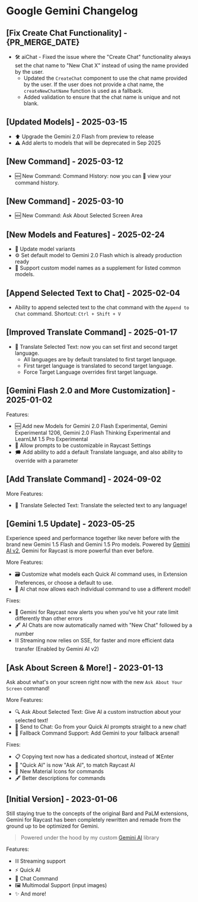 # Google Gemini Changelog

## [Fix Create Chat Functionality] - {PR_MERGE_DATE}

- 🛠️ aiChat - Fixed the issue where the "Create Chat" functionality always set the chat name to "New Chat X" instead of using the name provided by the user.
  - Updated the `CreateChat` component to use the chat name provided by the user. If the user does not provide a chat name, the `createNewChatName` function is used as a fallback.
  - Added validation to ensure that the chat name is unique and not blank.

## [Updated Models] - 2025-03-15

- ⬆️ Upgrade the Gemini 2.0 Flash from preview to release
- ⚠️ Add alerts to models that will be deprecated in Sep 2025

## [New Command] - 2025-03-12

- 🆕 New Command: Command History: now you can 📜 view your command history.

## [New Command] - 2025-03-10

- 🆕 New Command: Ask About Selected Screen Area

## [New Models and Features] - 2025-02-24

- 🤖 Update model variants
- ⚙️ Set default model to Gemini 2.0 Flash which is already production ready
- 🙋 Support custom model names as a supplement for listed common models.

## [Append Selected Text to Chat] - 2025-02-04

- Ability to append selected text to the chat command with the `Append to Chat` command. Shortcut: `Ctrl + Shift + V`

## [Improved Translate Command] - 2025-01-17

- 🔄 Translate Selected Text: now you can set first and second target language.
  - All languages are by default translated to first target language.
  - First target language is translated to second target language.
  - Force Target Language overrides first target language.

## [Gemini Flash 2.0 and More Customization] - 2025-01-02

Features:

- 🆕 Add new Models for Gemini 2.0 Flash Experimental, Gemini Experimental 1206, Gemini 2.0 Flash Thinking Experimental and LearnLM 1.5 Pro Experimental
- 🧹 Allow prompts to be customizable in Raycast Settings
- 🗯️ Add ability to add a default Translate language, and also ability to override with a parameter

## [Add Translate Command] - 2024-09-02

More Features:

- 🔄 Translate Selected Text: Translate the selected text to any language!

## [Gemini 1.5 Update] - 2023-05-25

Experience speed and performance together like never before with the brand new Gemini 1.5 Flash and Gemini 1.5 Pro models. Powered by [Gemini AI v2](https://github.com/evanzhoudev/gemini-ai), Gemini for Raycast is more powerful than ever before.

More Features:

- 🗃️ Customize what models each Quick AI command uses, in Extension Preferences, or choose a default to use.
- 💬 AI chat now allows each individual command to use a different model!

Fixes:

- 🚨 Gemini for Raycast now alerts you when you've hit your rate limit differently than other errors
- 🖋️ AI Chats are now automatically named with "New Chat" followed by a number
- ⛓️ Streaming now relies on SSE, for faster and more efficient data transfer (Enabled by Gemini AI v2)

## [Ask About Screen & More!] - 2023-01-13

Ask about what's on your screen right now with the new `Ask About Your Screen` command!

More Features:

- 🔍 Ask About Selected Text: Give AI a custom instruction about your selected text!
- 📩 Send to Chat: Go from your Quick AI prompts straight to a new chat!
- 🔄 Fallback Command Support: Add Gemini to your fallback arsenal!

Fixes:

- 📋 Copying text now has a dedicated shortcut, instead of ⌘Enter
- 📝 "Quick AI" is now "Ask AI", to match Raycast AI
- 🌟 New Material Icons for commands
- 🖋️ Better descriptions for commands

## [Initial Version] - 2023-01-06

Still staying true to the concepts of the original Bard and PaLM extensions, Gemini for Raycast has been completely rewritten and remade from the ground up to be optimized for Gemini.

> Powered under the hood by my custom [Gemini AI](https://github.com/evanzhoudev/gemini-ai) library

Features:

- ⛓️ Streaming support
- ⚡ Quick AI
- 💬 Chat Command
- 🖼️ Multimodal Support (input images)
- ✨ And more!
